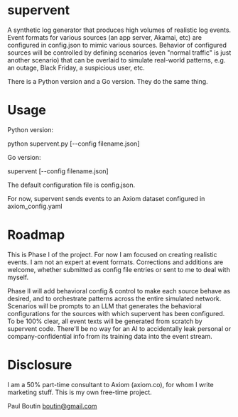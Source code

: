 # supervent

A synthetic log generator that produces high volumes of realistic log events. Event formats for various sources (an app server, Akamai, etc) are configured in config.json to mimic various sources. Behavior of configured sources will be controlled by defining scenarios (even "normal traffic" is just another scenario) that can be overlaid to simulate real-world patterns, e.g. an outage, Black Friday, a suspicious user, etc.

There is a Python version and a Go version. They do the same thing. 

# Usage
Python version:

python supervent.py [--config filename.json] 

Go version:

supervent [--config filename.json]

The default configuration file is config.json.

For now, supervent sends events to an Axiom dataset configured in axiom_config.yaml

# Roadmap
This is Phase I of the project. For now I am focused on creating realistic events. I am not an expert at event formats. Corrections and additions are welcome, whether submitted as config file entries or sent to me to deal with myself.

Phase II will add behavioral config & control to make each source behave as desired, and to orchestrate patterns across the entire simulated network. Scenarios will be prompts to an LLM that generates the behavioral configurations for the sources with which supervent has been configured. To be 100% clear, all event texts will be generated from scratch by supervent code. There'll be no way for an AI to accidentally leak personal or company-confidential info from its training data into the event stream.

# Disclosure
I am a 50% part-time consultant to Axiom (axiom.co), for whom I write marketing stuff. This is my own free-time project.

Paul Boutin
boutin@gmail.com
